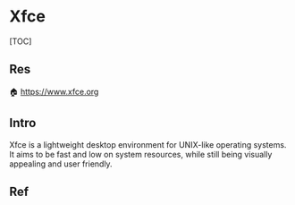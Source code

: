 # Xfce

[TOC]



## Res
🏠 https://www.xfce.org


## Intro
Xfce is a lightweight desktop environment for UNIX-like operating systems. It aims to be fast and low on system resources, while still being visually appealing and user friendly.



## Ref

